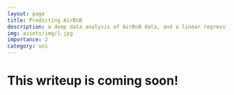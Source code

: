 ```yaml
---
layout: page
title: Predicting AirBnB
description: a deep data analysis of AirBnB data, and a linear regression model to predict prices
img: assets/img/1.jpg
importance: 2
category: uni
---
```

# This writeup is coming soon!